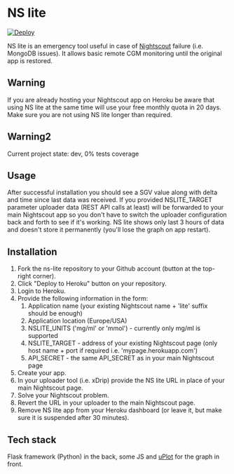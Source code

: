 # NS lite
[![Deploy](https://www.herokucdn.com/deploy/button.svg)](https://heroku.com/deploy)

NS lite is an emergency tool useful in case of [Nightscout](http://www.github.com/nightscout/cgm-remote-monitor) failure (i.e. MongoDB issues).
It allows basic remote CGM monitoring until the original app is restored.

## Warning
If you are already hosting your Nightscout app on Heroku be aware that using NS lite at the same time will use your free monthly quota in 20 days.
Make sure you are not using NS lite longer than required.

## Warning2
Current project state: dev, 0% tests coverage

## Usage
After successful installation you should see a SGV value along with delta and time since last data was received.
If you provided NSLITE_TARGET parameter uploader data (REST API calls at least) will be forwarded to your main Nightscout app so you don't have to switch the uploader configuration back and forth to see if it's working.
NS lite shows only last 3 hours of data and doesn't store it permanently (you'll lose the graph on app restart).

## Installation
1. Fork the ns-lite repository to your Github account (button at the top-right corner).
1. Click "Deploy to Heroku" button on your repository.
1. Login to Heroku.
1. Provide the following information in the form:
   1. Application name (your existing Nightscout name + 'lite' suffix should be enough)
   1. Application location (Europe/USA)
   1. NSLITE_UNITS ('mg/ml' or 'mmol') - currently only mg/ml is supported
   1. NSLITE_TARGET - address of your existing Nightscout page (only host name + port if required i.e. 'mypage.herokuapp.com')
   1. API_SECRET - the same API_SECRET as in your main Nightscout page
1. Create your app.
1. In your uploader tool (i.e. xDrip) provide the NS lite URL in place of your main Nightscout page.
1. Solve your Nightscout problem.
1. Revert the URL in your uploader to the main Nightscout page.
1. Remove NS lite app from your Heroku dashboard (or leave it, but make sure it is suspended after 30 minutes).


## Tech stack
Flask framework (Python) in the back, some JS and [uPlot](https://github.com/leeoniya/uPlot) for the graph in front.
